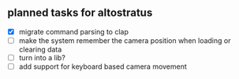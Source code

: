 ## planned tasks for altostratus

- [x] migrate command parsing to clap
- [ ] make the system remember the camera position when loading or clearing data
- [ ] turn into a lib?
- [ ] add support for keyboard based camera movement